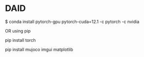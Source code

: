 # DAID

$ conda install pytorch-gpu pytorch-cuda=12.1 -c pytorch -c nvidia

OR using pip

pip install torch

pip install mujoco imgui matplotlib
